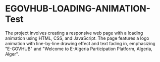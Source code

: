 # EGOVHUB-LOADING-ANIMATION-Test
 The project involves creating a responsive web page with a loading animation using HTML, CSS, and JavaScript. The page features a logo animation with line-by-line drawing effect and text fading in, emphasizing "E-GOVHUB" and "Welcome to E-Algeria Participation Platform, Algeria, Alger". 
